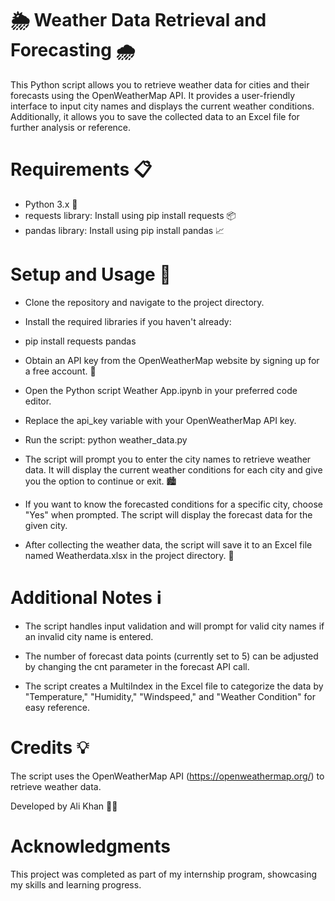 # 🌦️ Weather Data Retrieval and Forecasting 🌧️
This Python script allows you to retrieve weather data for cities and their forecasts using the OpenWeatherMap API. It provides a user-friendly interface to input city names and displays the current weather conditions. Additionally, it allows you to save the collected data to an Excel file for further analysis or reference.

# Requirements 📋
- Python 3.x 🐍
- requests library: Install using pip install requests 📦
- pandas library: Install using pip install pandas 📈
# Setup and Usage 🚀
- Clone the repository and navigate to the project directory.

- Install the required libraries if you haven't already:
- pip install requests pandas
- Obtain an API key from the OpenWeatherMap website by signing up for a free account. 🔑

- Open the Python script Weather App.ipynb in your preferred code editor.

- Replace the api_key variable with your OpenWeatherMap API key.

- Run the script:
python weather_data.py

- The script will prompt you to enter the city names to retrieve weather data. It will display the current weather conditions for each city and give you the option to continue or exit. 🏙️

- If you want to know the forecasted conditions for a specific city, choose "Yes" when prompted. The script will display the forecast data for the given city.

- After collecting the weather data, the script will save it to an Excel file named Weatherdata.xlsx in the project directory. 💾

# Additional Notes ℹ️
- The script handles input validation and will prompt for valid city names if an invalid city name is entered.

- The number of forecast data points (currently set to 5) can be adjusted by changing the cnt parameter in the forecast API call.

- The script creates a MultiIndex in the Excel file to categorize the data by "Temperature," "Humidity," "Windspeed," and "Weather Condition" for easy reference.

# Credits 💡
The script uses the OpenWeatherMap API (https://openweathermap.org/) to retrieve weather data.

Developed by Ali Khan 🧑‍💻

# Acknowledgments
This project was completed as part of my internship program, showcasing my skills and learning progress.


